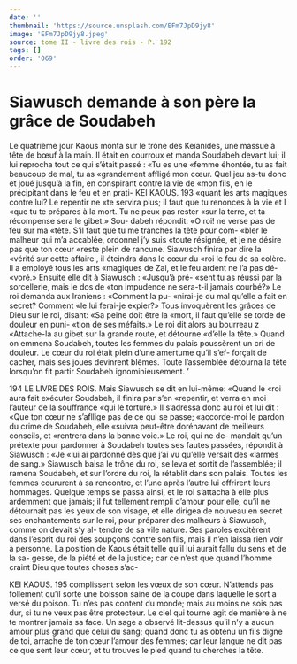 ```yaml
---
date: ''
thumbnail: 'https://source.unsplash.com/EFm7JpD9jy8'
image: 'EFm7JpD9jy8.jpeg'
source: tome II - livre des rois - P. 192
tags: []
order: '069'
---
```


# Siawusch demande à son père la grâce de Soudabeh

Le quatrième jour Kaous monta sur le trône des Keïanides, une massue à tête de bœuf à la main. Il était en courroux et manda Soudabeh devant lui; il lui reprocha tout ce qui s’était passé : «Tu es une «femme éhontée, tu as fait beaucoup de mal, tu as «grandement affligé mon cœur. Quel jeu as-tu donc
et joué jusqu’à la fin, en conspirant contre la vie de «mon fils, en le précipitant dans le feu et en prati-
KEI KAOUS. 193 «quant les arts magiques contre lui? Le repentir ne
«te servira plus; il faut que tu renonces à la vie et I «que tu te prépares à la mort. Tu ne peux pas rester
«sur la terre, et ta récompense sera le gibet.» Sou- dabeh répondit: «O roi! ne verse pas de feu sur ma «tête. S’il faut que tu me tranches la tête pour com-
«bler le malheur qui m’a accablée, ordonnel j’y suis
«toute résignée, et je ne désire pas que ton cœur
«reste plein de rancune. Siawusch finira par dire la «vérité sur cette affaire , il éteindra dans le cœur du
«roi le feu de sa colère. Il a employé tous les arts «magiques de Zal, et le feu ardent ne l’a pas dé- «voré.» Ensuite elle dit à Siawusch : «Jusqu’à pré-
«sent tu as réussi par la sorcellerie, mais le dos de «ton impudence ne sera-t-il jamais courbé?»
Le roi demanda aux Iraniens : «Comment la pu- «nirai-je du mal qu’elle a fait en secret? Comment
«le lui ferai-je expier?» Tous invoquèrent les grâces
de Dieu sur le roi, disant: «Sa peine doit être la «mort, il faut qu’elle se torde de douleur en puni- «tion de ses méfaits.» Le roi dit alors au bourreau z «Attache-la au gibet sur la grande route, et détourne «d’elle la tête.» Quand on emmena Soudabeh, toutes
les femmes du palais poussèrent un cri de douleur. Le cœur du roi était plein d’une amertume qu’il s’ef-
forçait de cacher, mais ses joues devinrent blêmes. Toute l’assemblée détourna la tête lorsqu’on fit partir
Soudabeh ignominieusement. ’

194 LE LIVRE DES ROIS.
Mais Siawusch se dit en lui-même: «Quand le
«roi aura fait exécuter Soudabeh, il finira par s’en «repentir, et verra en moi l’auteur de la souffrance «qui le torture.» Il s’adressa donc au roi et lui dit : «Que ton cœur ne s’afllige pas de ce qui se passe; «accorde-moi le pardon du crime de Soudabeh, elle «suivra peut-être dorénavant de meilleurs conseils, et «rentrera dans la bonne voie.» Le roi, qui ne de- mandait qu’un prétexte pour pardonner à Soudabeh toutes ses fautes passées, répondit à Siawusch : «Je
«lui ai pardonné dès que j’ai vu qu’elle versait des «larmes de sang.» Siawusch baisa le trône du roi, se leva et sortit de l’assemblée; il ramena Soudabeh, et sur l’ordre du roi, la rétablit dans son palais. Toutes les femmes coururent à sa rencontre, et l’une après l’autre lui offrirent leurs hommages.
Quelque temps se passa ainsi, et le roi s’attacha
à elle plus ardemment que jamais; il fut tellement rempli d’amour pour elle, qu’il ne détournait pas les
yeux de son visage, et elle dirigea de nouveau en secret ses enchantements sur le roi, pour préparer des malheurs à Siawusch, comme on devait s’y al- tendre de sa vile nature. Ses paroles excitèrent dans l’esprit du roi des soupçons contre son fils, mais il
n’en laissa rien voir à personne. La position de Kaous était telle qu’il lui aurait fallu du sens et de la sa- gesse, de la piété et de la justice; car ce n’est que quand l’homme craint Dieu que toutes choses s’ac-

KEI KAOUS. 195 complissent selon les vœux de son cœur. N’attends
pas follement qu’il sorte une boisson saine de la coupe dans laquelle le sort a versé du poison. Tu n’es pas content du monde; mais au moins ne sois pas dur, si tu ne veux pas être protecteur. Le ciel qui tourne agit de manière à ne te montrer jamais
sa face. Un sage a observé lit-dessus qu’il n’y a aucun
amour plus grand que celui du sang; quand donc tu as obtenu un fils digne de toi, arrache de ton cœur l’amour des femmes; car leur langue ne dit pas ce que sent leur cœur, et tu trouves le pied quand tu cherches la tête.
